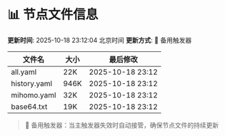 # 📊 节点文件信息

**更新时间**: 2025-10-18 23:12:04 北京时间
**更新方式**: 🔄 备用触发器

| 文件名 | 大小 | 最后修改 |
|--------|------|----------|
| all.yaml | 22K | 2025-10-18 23:12 |
| history.yaml | 946K | 2025-10-18 23:12 |
| mihomo.yaml | 32K | 2025-10-18 23:12 |
| base64.txt | 19K | 2025-10-18 23:12 |

> 🔄 备用触发器：当主触发器失效时自动接管，确保节点文件的持续更新
